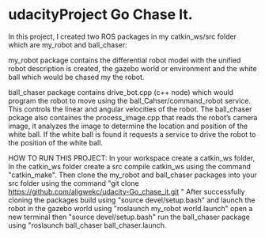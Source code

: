 # udacityProject Go Chase It.
In this project, I created two ROS packages in my catkin_ws/src folder which are my_robot and ball_chaser:

my_robot package contains the differential robot model with the unified robot description is created, the gazebo world or environment and the white ball which would be chased my the robot. 

ball_chaser package contains drive_bot.cpp (c++ node) which would program the robot to move using the ball_Cahser/command_robot service. This controls the linear and angular velocities of the robot. The ball_chaser pckage also containes the process_image.cpp that reads the robot’s camera image, it analyzes the image to determine the location and position of the white ball. If the white ball is found it requests a service to drive the robot to the position of the white ball.

HOW TO RUN THIS PROJECT:
In your workspace create a catkin_ws folder, In the catkin_ws folder create a src
compile catkin_ws using the command "catkin_make". 
Then clone the my_robot and ball_chaser packages into your src folder using the command "git clone  https://github.com/aligwekc/udacity-Go_chase_it.git " 
After successfully cloning the packages build using "source devel/setup.bash" and 
launch the robot in the gazebo world using "roslaunch my_robot world.launch" 
open a new terminal then "source devel/setup.bash"
run the ball_chaser package using "roslaunch ball_chaser ball_chaser.launch.
